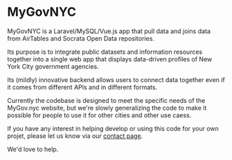 # MyGovNYC
MyGovNYC is a Laravel/MySQL/Vue.js app that pull data and joins data from AirTables and Socrata Open Data repositories.

Its purpose is to integrate public datasets and information resources together into a single web app that displays data-driven profiles of New York City government agencies. 

Its (mildly) innovative backend allows users to connect data together even if it comes from different APIs and in different formats.

Currently the codebase is designed to meet the specific needs of the MyGov.nyc website, but we're slowly generalizing the code to make it possible for people to use it for other cities and other use caess. 

If you have any interest in helping develop or using this code for your own projet, please let us know via our [contact page](http://blog.mygov.nyc/contact/).

We'd love to help.
